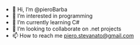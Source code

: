- 👋 Hi, I’m @pieroBarba
- 👀 I’m interested in programming 
- 🌱 I’m currently learning C#
- 💞️ I’m looking to collaborate on .net projects
- 📫 How to reach me piero.stevanato@gmail.com
